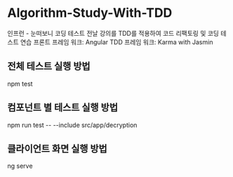 # Algorithm-Study-With-TDD

인프런 - 눈떠보니 코딩 테스트 전날 강의를 TDD를 적용하여 코드 리팩토링 및 코딩 테스트 연습
프론트 프레임 워크: Angular
TDD 프레임 워크: Karma with Jasmin

## 전체 테스트 실행 방법

npm test

## 컴포넌트 별 테스트 실행 방법

npm run test -- --include src/app/decryption

## 클라이언트 화면 실행 방법

ng serve
